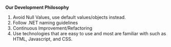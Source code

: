 **Our Development Philosophy**

1. Avoid Null Values, use default values/objects instead.
2. Follow .NET naming guidelines
3. Continuous Improvement/Refactoring
4. Use technologies that are easy to use and most are familiar with such as HTML, Javascript, and CSS.
